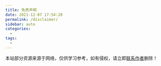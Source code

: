 ```yaml
---
title: 免责声明
date: 2021-12-07 17:54:20
permalink: /disclaimer/
sidebar: auto
categories:
  -
tags:
  -
---
```


本站部分资源来源于网络，仅供学习参考，如有侵权，请立即[联系作者](/about/)删除！

